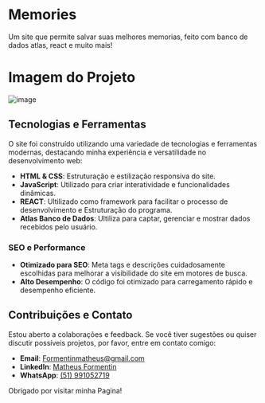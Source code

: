 # Memories
Um site que permite salvar suas melhores memorias, feito com banco de dados atlas, react e muito mais!

# Imagem do Projeto
![image](https://github.com/user-attachments/assets/34c28447-8160-44d5-9d1f-23595e8341ef)




## Tecnologias e Ferramentas

O site foi construído utilizando uma variedade de tecnologias e ferramentas modernas, destacando minha experiência e versatilidade no desenvolvimento web:

- **HTML & CSS**: Estruturação e estilização responsiva do site.
- **JavaScript**: Utilizado para criar interatividade e funcionalidades dinâmicas.
- **REACT**: Ultilizado como framework para facilitar o processo de desenvolvimento e Estruturação do programa.
- **Atlas Banco de Dados**: Ultiliza para captar, gerenciar e mostrar dados recebidos pelo usuário.

### SEO e Performance

- **Otimizado para SEO**: Meta tags e descrições cuidadosamente escolhidas para melhorar a visibilidade do site em motores de busca.
- **Alto Desempenho**: O código foi otimizado para carregamento rápido e desempenho eficiente.

## Contribuições e Contato

Estou aberto a colaborações e feedback. Se você tiver sugestões ou quiser discutir possíveis projetos, por favor, entre em contato comigo:

- **Email**: [Formentinmatheus@gmail.com](#)
- **LinkedIn**: [Matheus Formentin](https://www.linkedin.com/in/matheus-formentin-5b3b8b292/)
- **WhatsApp**: [(51) 991052719](https://wa.me/5547992164395)

Obrigado por visitar minha Pagina!
